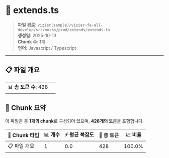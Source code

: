 # 📄 extends.ts

> **파일 경로**: `vizier(sample)/vizier-fe-all-develop/src/mocks/prod/extends/extends.ts`  
> **생성일**: 2025-10-13  
> **Chunk 수**: 1개  
> **언어**: Javascript / Typescript
---


## 📋 파일 개요

| | |
|--|--|
| 📊 **총 토큰 수**: 428 |  |






## 🧩 Chunk 요약

이 파일은 총 **1개의 chunk**로 구성되어 있으며, **428개의 토큰**을 포함합니다.

| 🧩 Chunk 타입 | 📊 개수 | ⚡ 평균 복잡도 | 📝 총 토큰 | 📈 비율 |
|---------------|--------|-------------|----------|--------|
| 📋 파일 개요 | 1 | 0.0 | 428 | 100.0% |

